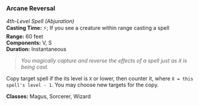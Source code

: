 ### Arcane Reversal
*4th-Level Spell (Abjuration)*  
**Casting Time:** ⚡; If you see a creature within range casting a spell  
**Range:** 60 feet  
**Components:** V, S  
**Duration:** Instantaneous  

> *You magically capture and reverse the effects of a spell just as it is being cast.*

Copy target spell if the its level is `X` or lower, then counter it, where `X = this spell's level - 1`. You may choose new targets for the copy.

**Classes:** Magus, Sorcerer, Wizard

